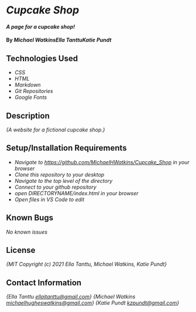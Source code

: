 # _Cupcake Shop_

#### _A page for a cupcake shop!_

#### By _**Michael Watkins**__**Ella Tanttu**__**Katie Pundt**_

## Technologies Used

* _CSS_
* _HTML_
* _Markdown_
* _Git Repositories_
* _Google Fonts_

## Description

_{A website for a fictional cupcake shop.}_

## Setup/Installation Requirements

* _Navigate to https://github.com/MichaelHWatkins/Cupcake_Shop in your browser_
* _Clone this repository to your desktop_
* _Navigate to the top level of the directory_
* _Connect to your github repository_
* _open DIRECTORYNAME/index.html in your browser_
* _Open files in VS Code to edit_

## Known Bugs

_No known issues_

## License

_{MIT Copyright (c) 2021 Ella Tanttu, Michael Watkins, Katie Pundt}_

## Contact Information

_{Ella Tanttu ellajtanttu@gmail.com}_
_{Michael Watkins michaelhugheswatkins@gmail.com}_
_{Katie Pundt kzpundt@gmail.com}_